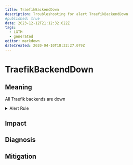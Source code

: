```yaml
---
title: TraefikBackendDown
description: Troubleshooting for alert TraefikBackendDown
#published: true
date: 2023-12-12T21:12:32.022Z
tags: 
  - LGTM
  - generated
editor: markdown
dateCreated: 2020-04-10T18:32:27.079Z
---
```


# TraefikBackendDown

## Meaning
[//]: # "Short paragraph that explains what the alert means"
All Traefik backends are down

<details>
  <summary>Alert Rule</summary>

{{% rule "traefik/embedded-exporter-v1.yml" "TraefikBackendDown" %}}

<!-- Rule when generated

```yaml
alert: TraefikBackendDown
expr: count(traefik_backend_server_up) by (backend) == 0
for: 0m
labels:
    severity: critical
annotations:
    summary: Traefik backend down (instance {{ $labels.instance }})
    description: |-
        All Traefik backends are down
          VALUE = {{ $value }}
          LABELS = {{ $labels }}
    runbook: https://github.com/srerun/prometheus-alerts/blob/main/content/runbooks/embedded-exporter-v1/TraefikBackendDown.md

```

-->

</details>


## Impact
[//]: # "What could / will happen if the alert is not addressed"



## Diagnosis
[//]: # "Steps to take to identify the cause of the problem"



## Mitigation
[//]: # "The steps necessary to resolve the alert"
